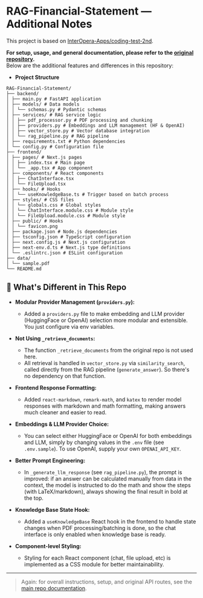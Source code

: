 # RAG-Financial-Statement — Additional Notes

This project is based on [InterOpera-Apps/coding-test-2nd](https://github.com/InterOpera-Apps/coding-test-2nd).

**For setup, usage, and general documentation, please refer to the [original repository](https://github.com/InterOpera-Apps/coding-test-2nd).**  
Below are the additional features and differences in this repository:

- **Project Structure**
```
RAG-Financial-Statement/
├── backend/
│ ├── main.py # FastAPI application
│ ├── models/ # Data models
│ │ └── schemas.py # Pydantic schemas
│ ├── services/ # RAG service logic
│ │ ├── pdf_processor.py # PDF processing and chunking
│ │ ├── providers.py # Embeddings and LLM management (HF & OpenAI)
│ │ ├── vector_store.py # Vector database integration
│ │ └── rag_pipeline.py # RAG pipeline
│ ├── requirements.txt # Python dependencies
│ └── config.py # Configuration file
├── frontend/
│ ├── pages/ # Next.js pages
│ │ ├── index.tsx # Main page
│ │ └── _app.tsx # App component
│ ├── components/ # React components
│ │ ├── ChatInterface.tsx
│ │ └── FileUpload.tsx
│ ├── hooks/ # Hooks
│ │ └── useKnowledgeBase.ts # Trigger based on batch process
│ ├── styles/ # CSS files
│ │ └── globals.css # Global styles
│ │ └── ChatInterface.module.css # Module style
│ │ └── FileUpload.module.css # Module style
│ ├── public/ # Hooks
│ │ └── favicon.png
│ ├── package.json # Node.js dependencies
│ ├── tsconfig.json # TypeScript configuration
│ ├── next.config.js # Next.js configuration
│ ├── next-env.d.ts # Next.js type definitions
│ └── .eslintrc.json # ESLint configuration
├── data/
│ └── sample.pdf
└── README.md
```

## 🚩 What's Different in This Repo

- **Modular Provider Management (`providers.py`):**
  - Added a `providers.py` file to make embedding and LLM provider (HuggingFace or OpenAI) selection more modular and extensible. You just configure via env variables.

- **Not Using `_retrieve_documents`:**
  - The function `_retrieve_documents` from the original repo is not used here.
  - All retrieval is handled in `vector_store.py` via `similarity_search`, called directly from the RAG pipeline (`generate_answer`). So there's no dependency on that function.

- **Frontend Response Formatting:**
  - Added `react-markdown`, `remark-math`, and `katex` to render model responses with markdown and math formatting, making answers much cleaner and easier to read.

- **Embeddings & LLM Provider Choice:**
  - You can select either HuggingFace or OpenAI for both embeddings and LLM, simply by changing values in the `.env` file (see `.env.sample`). To use OpenAI, supply your own `OPENAI_API_KEY`.

- **Better Prompt Engineering:**
  - In `_generate_llm_response` (see `rag_pipeline.py`), the prompt is improved: if an answer can be calculated manually from data in the context, the model is instructed to do the math and show the steps (with LaTeX/markdown), always showing the final result in bold at the top.

- **Knowledge Base State Hook:**
  - Added a `useKnowledgeBase` React hook in the frontend to handle state changes when PDF processing/batching is done, so the chat interface is only enabled when knowledge base is ready.

- **Component-level Styling:**
  - Styling for each React component (chat, file upload, etc) is implemented as a CSS module for better maintainability.

---

> Again: for overall instructions, setup, and original API routes, see the [main repo documentation](https://github.com/InterOpera-Apps/coding-test-2nd).